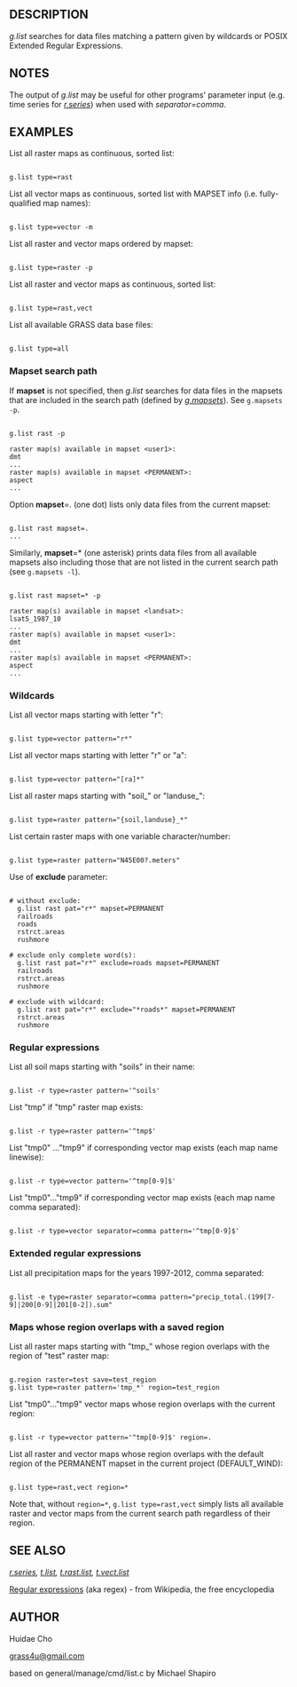 
## DESCRIPTION

*g.list* searches for data files matching a pattern given by
wildcards or POSIX Extended Regular Expressions.

## NOTES

The output of *g.list* may be useful for other programs' parameter
input (e.g. time series for *[r.series](r.series.html)*)
when used with *separator=comma*.

## EXAMPLES

List all raster maps as continuous, sorted list:

```

g.list type=rast

```

List all vector maps as continuous, sorted list with MAPSET info (i.e.
fully-qualified map names):

```

g.list type=vector -m

```

List all raster and vector maps ordered by mapset:

```

g.list type=raster -p

```

List all raster and vector maps as continuous, sorted list:

```

g.list type=rast,vect

```

List all available GRASS data base files:

```

g.list type=all

```

### Mapset search path

If **mapset** is not specified, then *g.list* searches for
data files in the mapsets that are included in the search path
(defined by *[g.mapsets](g.mapsets.html)*).
See `g.mapsets -p`.

```

g.list rast -p

raster map(s) available in mapset <user1>:
dmt
...
raster map(s) available in mapset <PERMANENT>:
aspect
...

```

Option **mapset**=. (one dot) lists only data files from
the current mapset:

```

g.list rast mapset=.
...

```

Similarly, **mapset**=\* (one asterisk) prints data files from all
available mapsets also including those that are not listed in the
current search path (see `g.mapsets -l`).

```

g.list rast mapset=* -p

raster map(s) available in mapset <landsat>:
lsat5_1987_10
...
raster map(s) available in mapset <user1>:
dmt
...
raster map(s) available in mapset <PERMANENT>:
aspect
...

```

### Wildcards

List all vector maps starting with letter "r":

```

g.list type=vector pattern="r*"

```

List all vector maps starting with letter "r" or "a":

```

g.list type=vector pattern="[ra]*"

```

List all raster maps starting with "soil\_" or "landuse\_":

```

g.list type=raster pattern="{soil,landuse}_*"

```

List certain raster maps with one variable character/number:

```

g.list type=raster pattern="N45E00?.meters"

```

Use of **exclude** parameter:

```

# without exclude:
  g.list rast pat="r*" mapset=PERMANENT
  railroads
  roads
  rstrct.areas
  rushmore

# exclude only complete word(s):
  g.list rast pat="r*" exclude=roads mapset=PERMANENT
  railroads
  rstrct.areas
  rushmore

# exclude with wildcard:
  g.list rast pat="r*" exclude="*roads*" mapset=PERMANENT
  rstrct.areas
  rushmore

```

### Regular expressions

List all soil maps starting with "soils" in their name:

```

g.list -r type=raster pattern='^soils'

```

List "tmp" if "tmp" raster map exists:

```

g.list -r type=raster pattern='^tmp$'

```

List "tmp0" ..."tmp9" if corresponding vector map exists
(each map name linewise):

```

g.list -r type=vector pattern='^tmp[0-9]$'

```

List "tmp0"..."tmp9" if corresponding vector map exists
(each map name comma separated):

```

g.list -r type=vector separator=comma pattern='^tmp[0-9]$'

```

### Extended regular expressions

List all precipitation maps for the years 1997-2012, comma separated:

```

g.list -e type=raster separator=comma pattern="precip_total.(199[7-9]|200[0-9]|201[0-2]).sum"

```

### Maps whose region overlaps with a saved region

List all raster maps starting with "tmp\_" whose region overlaps with
the region of "test" raster map:

```

g.region raster=test save=test_region
g.list type=raster pattern='tmp_*' region=test_region

```

List "tmp0"..."tmp9" vector maps whose region overlaps with
the current region:

```

g.list -r type=vector pattern='^tmp[0-9]$' region=.

```

List all raster and vector maps whose region overlaps with the default region
of the PERMANENT mapset in the current project (DEFAULT\_WIND):

```

g.list type=rast,vect region=*

```

Note that, without `region=*`, `g.list type=rast,vect` simply
lists all available raster and vector maps from the current search path
regardless of their region.

## SEE ALSO

*[r.series](r.series.html),
[t.list](t.list.html),
[t.rast.list](t.rast.list.html),
[t.vect.list](t.vect.list.html)*

[Regular expressions](https://en.wikipedia.org/wiki/Regular_expression)
(aka regex) - from Wikipedia, the free encyclopedia

## AUTHOR

Huidae Cho

<grass4u@gmail.com>

based on general/manage/cmd/list.c by Michael Shapiro
